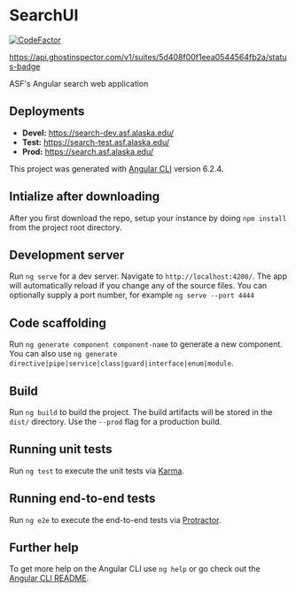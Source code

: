 # SearchUI

[![CodeFactor](https://www.codefactor.io/repository/github/asfadmin/searchui/badge/devel)](https://www.codefactor.io/repository/github/asfadmin/searchui/overview/devel)

https://api.ghostinspector.com/v1/suites/5d408f00f1eea0544564fb2a/status-badge

 ASF's Angular search web application

## Deployments

- **Devel:** https://search-dev.asf.alaska.edu/
- **Test:** https://search-test.asf.alaska.edu/
- **Prod:** https://search.asf.alaska.edu/


This project was generated with [Angular CLI](https://github.com/angular/angular-cli) version 6.2.4.

## Intialize after downloading
After you first download the repo, setup your instance by doing `npm install` from the project root directory.

## Development server

Run `ng serve` for a dev server. Navigate to `http://localhost:4200/`. The app will automatically reload if you change any of the source files.
You can optionally supply a port number, for example `ng serve --port 4444`

## Code scaffolding

Run `ng generate component component-name` to generate a new component. You can also use `ng generate directive|pipe|service|class|guard|interface|enum|module`.

## Build

Run `ng build` to build the project. The build artifacts will be stored in the `dist/` directory. Use the `--prod` flag for a production build.

## Running unit tests

Run `ng test` to execute the unit tests via [Karma](https://karma-runner.github.io).

## Running end-to-end tests

Run `ng e2e` to execute the end-to-end tests via [Protractor](http://www.protractortest.org/).

## Further help

To get more help on the Angular CLI use `ng help` or go check out the [Angular CLI README](https://github.com/angular/angular-cli/blob/master/README.md).

